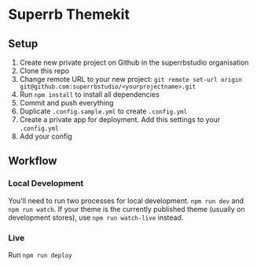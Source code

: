 # Superrb Themekit

## Setup

1. Create new private project on Github in the superrbstudio organisation
2. Clone this repo
3. Change remote URL to your new project: `git remote set-url origin git@github.com:superrbstudio/<yourprojectname>.git`
4. Run `npm install` to install all dependencies
5. Commit and push everything
6. Duplicate `.config.sample.yml` to create `.config.yml`
7. Create a private app for deployment. Add this settings to your `.config.yml`
8. Add your config

## Workflow

### Local Development
You'll need to run two processes for local development. `npm run dev` and `npm run watch`. If your theme is the currently published theme (usually on development stores), use `npm run watch-live` instead.

### Live

Run `npm run deploy`